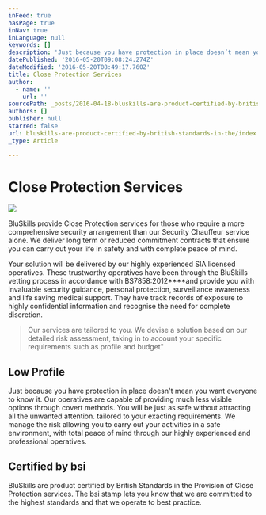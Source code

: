 ```yaml
---
inFeed: true
hasPage: true
inNav: true
inLanguage: null
keywords: []
description: 'Just because you have protection in place doesn’t mean you want everyone to know it. Our operatives are capable of providing much less visible options through covert methods. You will be just as safe without attracting all the unwanted attention. tailored to your exacting requirements. We manage the risk allowing you to carry out your activities in a safe environment, with total peace of mind through our highly experienced and professional operatives. '
datePublished: '2016-05-20T09:08:24.274Z'
dateModified: '2016-05-20T08:49:17.760Z'
title: Close Protection Services
author:
  - name: ''
    url: ''
sourcePath: _posts/2016-04-18-bluskills-are-product-certified-by-british-standards-in-the.md
authors: []
publisher: null
starred: false
url: bluskills-are-product-certified-by-british-standards-in-the/index.html
_type: Article

---
```

# Close Protection Services
![](https://s3-us-west-2.amazonaws.com/the-grid-img/p/467bf4e919cc6c3f6ce77a8dc9001c6c63a1683c.jpg)

BluSkills provide Close Protection services for those who require a more comprehensive security arrangement than our Security Chauffeur service alone. We deliver long term or reduced commitment contracts that ensure you can carry out your life in safety and with complete peace of mind.

Your solution will be delivered by our highly experienced SIA licensed operatives. These trustworthy operatives have been through the BluSkills vetting process in accordance with BS7858:2012****and provide you with invaluable security guidance, personal protection, surveillance awareness and life saving medical support. They have track records of exposure to highly confidential information and recognise the need for complete discretion.

> Our services are tailored to you. We devise a solution based on our detailed risk assessment, taking in to account your specific requirements such as profile and budget"

## Low Profile

Just because you have protection in place doesn't mean you want everyone to know it. Our operatives are capable of providing much less visible options through covert methods. You will be just as safe without attracting all the unwanted attention. tailored to your exacting requirements. We manage the risk allowing you to carry out your activities in a safe environment, with total peace of mind through our highly experienced and professional operatives. 

## Certified by bsi

BluSkills are product certified by British Standards in the Provision of Close Protection services. The bsi stamp lets you know that we are committed to the highest standards and that we operate to best practice.